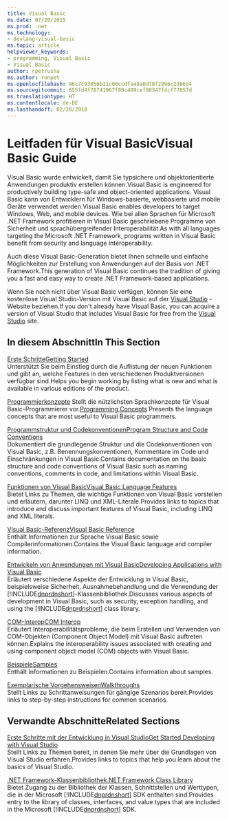 ```yaml
---
title: Visual Basic
ms.date: 07/20/2015
ms.prod: .net
ms.technology:
- devlang-visual-basic
ms.topic: article
helpviewer_keywords:
- programming, Visual Basic
- Visual Basic
author: rpetrusha
ms.author: ronpet
ms.openlocfilehash: 96c7c93056b11c08ccdfa48a0d78f2996c2d86d4
ms.sourcegitcommit: 655fd4f78741967f80c409cef98347fdcf77857d
ms.translationtype: HT
ms.contentlocale: de-DE
ms.lasthandoff: 02/28/2018
---
```

# <a name="visual-basic-guide"></a><span data-ttu-id="2c2a1-102">Leitfaden für Visual Basic</span><span class="sxs-lookup"><span data-stu-id="2c2a1-102">Visual Basic Guide</span></span>

<span data-ttu-id="2c2a1-103">Visual Basic wurde entwickelt, damit Sie typsichere und objektorientierte Anwendungen produktiv erstellen können.</span><span class="sxs-lookup"><span data-stu-id="2c2a1-103">Visual Basic is engineered for productively building type-safe and object-oriented applications.</span></span> <span data-ttu-id="2c2a1-104">Visual Basic kann von Entwicklern für Windows-basierte, webbasierte und mobile Geräte verwendet werden.</span><span class="sxs-lookup"><span data-stu-id="2c2a1-104">Visual Basic enables developers to target Windows, Web, and mobile devices.</span></span> <span data-ttu-id="2c2a1-105">Wie bei allen Sprachen für Microsoft .NET Framework profitieren in Visual Basic geschriebene Programme von Sicherheit und sprachübergreifender Interoperabilität.</span><span class="sxs-lookup"><span data-stu-id="2c2a1-105">As with all languages targeting the Microsoft .NET Framework, programs written in Visual Basic benefit from security and language interoperability.</span></span>  
  
 <span data-ttu-id="2c2a1-106">Auch diese Visual Basic-Generation bietet Ihnen schnelle und einfache Möglichkeiten zur Erstellung von Anwendungen auf der Basis von .NET Framework.</span><span class="sxs-lookup"><span data-stu-id="2c2a1-106">This generation of Visual Basic continues the tradition of giving you a fast and easy way to create .NET Framework-based applications.</span></span>  
  
 <span data-ttu-id="2c2a1-107">Wenn Sie noch nicht über Visual Basic verfügen, können Sie eine kostenlose Visual Studio-Version mit Visual Basic auf der [Visual Studio](https://aka.ms/vsdownload?utm_source=mscom&utm_campaign=msdocs) -Website beziehen.</span><span class="sxs-lookup"><span data-stu-id="2c2a1-107">If you don't already have Visual Basic, you can acquire a version of Visual Studio that includes Visual Basic for free from the [Visual Studio](https://aka.ms/vsdownload?utm_source=mscom&utm_campaign=msdocs) site.</span></span>  
  
## <a name="in-this-section"></a><span data-ttu-id="2c2a1-108">In diesem Abschnitt</span><span class="sxs-lookup"><span data-stu-id="2c2a1-108">In This Section</span></span>  
 [<span data-ttu-id="2c2a1-109">Erste Schritte</span><span class="sxs-lookup"><span data-stu-id="2c2a1-109">Getting Started</span></span>](../visual-basic/getting-started/index.md)  
 <span data-ttu-id="2c2a1-110">Unterstützt Sie beim Einstieg durch die Auflistung der neuen Funktionen und gibt an, welche Features in den verschiedenen Produktversionen verfügbar sind.</span><span class="sxs-lookup"><span data-stu-id="2c2a1-110">Helps you begin working by listing what is new and what is available in various editions of the product.</span></span>  
   
 <span data-ttu-id="2c2a1-111">[Programmierkonzepte](../visual-basic/programming-guide/concepts/index.md) Stellt die nützlichsten Sprachkonzepte für Visual Basic-Programmierer vor.</span><span class="sxs-lookup"><span data-stu-id="2c2a1-111">[Programming Concepts](../visual-basic/programming-guide/concepts/index.md) Presents the language concepts that are most useful to Visual Basic programmers.</span></span>

 [<span data-ttu-id="2c2a1-112">Programmstruktur und Codekonventionen</span><span class="sxs-lookup"><span data-stu-id="2c2a1-112">Program Structure and Code Conventions</span></span>](../visual-basic/programming-guide/program-structure/program-structure-and-code-conventions.md)  
 <span data-ttu-id="2c2a1-113">Dokumentiert die grundlegende Struktur und die Codekonventionen von Visual Basic, z.B. Benennungskonventionen, Kommentare im Code und Einschränkungen in Visual Basic.</span><span class="sxs-lookup"><span data-stu-id="2c2a1-113">Contains documentation on the basic structure and code conventions of Visual Basic such as naming conventions, comments in code, and limitations within Visual Basic.</span></span>  
  
 [<span data-ttu-id="2c2a1-114">Funktionen von Visual Basic</span><span class="sxs-lookup"><span data-stu-id="2c2a1-114">Visual Basic Language Features</span></span>](../visual-basic/programming-guide/language-features/index.md)  
 <span data-ttu-id="2c2a1-115">Bietet Links zu Themen, die wichtige Funktionen von Visual Basic vorstellen und erläutern, darunter LINQ und XML-Literale.</span><span class="sxs-lookup"><span data-stu-id="2c2a1-115">Provides links to topics that introduce and discuss important features of Visual Basic, including LINQ and XML literals.</span></span>  
   
 [<span data-ttu-id="2c2a1-116">Visual Basic-Referenz</span><span class="sxs-lookup"><span data-stu-id="2c2a1-116">Visual Basic Reference</span></span>](../visual-basic/reference/index.md)  
 <span data-ttu-id="2c2a1-117">Enthält Informationen zur Sprache Visual Basic sowie Compilerinformationen.</span><span class="sxs-lookup"><span data-stu-id="2c2a1-117">Contains the Visual Basic language and compiler information.</span></span>  

 [<span data-ttu-id="2c2a1-118">Entwickeln von Anwendungen mit Visual Basic</span><span class="sxs-lookup"><span data-stu-id="2c2a1-118">Developing Applications with Visual Basic</span></span>](../visual-basic/developing-apps/index.md)  
 <span data-ttu-id="2c2a1-119">Erläutert verschiedene Aspekte der Entwicklung in Visual Basic, beispielsweise Sicherheit, Ausnahmebehandlung und die Verwendung der [!INCLUDE[dnprdnshort](~/includes/dnprdnshort-md.md)]-Klassenbibliothek.</span><span class="sxs-lookup"><span data-stu-id="2c2a1-119">Discusses various aspects of development in Visual Basic, such as security, exception handling, and using the [!INCLUDE[dnprdnshort](~/includes/dnprdnshort-md.md)] class library.</span></span>

 [<span data-ttu-id="2c2a1-120">COM-Interop</span><span class="sxs-lookup"><span data-stu-id="2c2a1-120">COM Interop</span></span>](../visual-basic/programming-guide/com-interop/index.md)  
 <span data-ttu-id="2c2a1-121">Erläutert Interoperabilitätsprobleme, die beim Erstellen und Verwenden von COM-Objekten (Component Object Model) mit Visual Basic auftreten können.</span><span class="sxs-lookup"><span data-stu-id="2c2a1-121">Explains the interoperability issues associated with creating and using component object model (COM) objects with Visual Basic.</span></span>  
  
 [<span data-ttu-id="2c2a1-122">Beispiele</span><span class="sxs-lookup"><span data-stu-id="2c2a1-122">Samples</span></span>](../visual-basic/sample-applications.md)  
 <span data-ttu-id="2c2a1-123">Enthält Informationen zu Beispielen.</span><span class="sxs-lookup"><span data-stu-id="2c2a1-123">Contains information about samples.</span></span>  
  
 [<span data-ttu-id="2c2a1-124">Exemplarische Vorgehensweisen</span><span class="sxs-lookup"><span data-stu-id="2c2a1-124">Walkthroughs</span></span>](../visual-basic/walkthroughs.md)  
 <span data-ttu-id="2c2a1-125">Stellt Links zu Schrittanweisungen für gängige Szenarios bereit.</span><span class="sxs-lookup"><span data-stu-id="2c2a1-125">Provides links to step-by-step instructions for common scenarios.</span></span>  
  
## <a name="related-sections"></a><span data-ttu-id="2c2a1-126">Verwandte Abschnitte</span><span class="sxs-lookup"><span data-stu-id="2c2a1-126">Related Sections</span></span>  
 [<span data-ttu-id="2c2a1-127">Erste Schritte mit der Entwicklung in Visual Studio</span><span class="sxs-lookup"><span data-stu-id="2c2a1-127">Get Started Developing with Visual Studio</span></span>](/visualstudio/ide/get-started-developing-with-visual-studio)  
 <span data-ttu-id="2c2a1-128">Stellt Links zu Themen bereit, in denen Sie mehr über die Grundlagen von Visual Studio erfahren.</span><span class="sxs-lookup"><span data-stu-id="2c2a1-128">Provides links to topics that help you learn about the basics of Visual Studio.</span></span>  
  
 [<span data-ttu-id="2c2a1-129">.NET Framework-Klassenbibliothek</span><span class="sxs-lookup"><span data-stu-id="2c2a1-129">.NET Framework Class Library</span></span>](http://go.microsoft.com/fwlink/?LinkID=227195)  
 <span data-ttu-id="2c2a1-130">Bietet Zugang zu der Bibliothek der Klassen, Schnittstellen und Werttypen, die in der Microsoft [!INCLUDE[dnprdnshort](~/includes/dnprdnshort-md.md)] SDK enthalten sind.</span><span class="sxs-lookup"><span data-stu-id="2c2a1-130">Provides entry to the library of classes, interfaces, and value types that are included in the Microsoft [!INCLUDE[dnprdnshort](~/includes/dnprdnshort-md.md)] SDK.</span></span>
